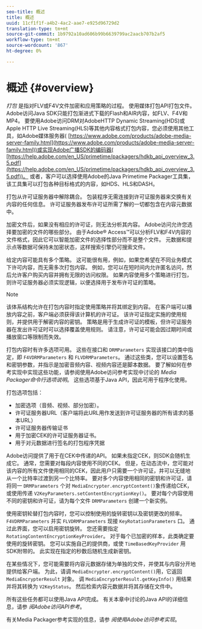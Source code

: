 ```yaml
---
seo-title: 概述
title: 概述
uuid: 11cf1f1f-a4b2-4ac2-aae7-e925d96729d2
translation-type: tm+mt
source-git-commit: 1b9792a10ad606b99b6639799ac2aacb707b2af5
workflow-type: tm+mt
source-wordcount: '867'
ht-degree: 0%

---
```



# 概述 {#overview}

*打包* 是指对FLV或F4V文件加密和应用策略的过程。 使用媒体打包API打包文件。 Adobe访问Java SDK只能打包渐进式下载的Flash和AIR内容，如FLV、F4V和MP4。 要使用Adobe访问DRM对AdobeHTTP Dynamic Streaming(HDS)或Apple HTTP Live Streaming(HLS)等其他内容格式打包内容，您必须使用其他工具，如Adobe媒体服务器( [https://www.adobe.com/products/adobe-media-server-family.html](https://www.adobe.com/products/adobe-media-server-family.html))或实现Adobe广播SDK的编码器( [https://help.adobe.com/en_US/primetime/packagers/hdkb_api_overview_3.5.pdf](https://help.adobe.com/en_US/primetime/packagers/hdkb_api_overview_3.5.pdf))。 或者，客户可以选择使用Adobe的Java Primetime Packager工具集，该工具集可以打包各种目标格式的内容，如HDS、HLS和DASH。

打包从许可证服务器中解除耦合。 包装程序无需连接到许可证服务器来交换有关内容的任何信息。 许可证服务器发布许可证所需了解的一切都包含在内容元数据中。

加密文件后，如果没有相应的许可证，则无法分析其内容。 Adobe访问允许您选择要加密的文件的哪些部分。 由于Adobe® Access™可以分析FLV和F4V内容的文件格式，因此它可以智能加密文件的选择性部分而不是整个文件。 元数据和提示点等数据可保持未加密状态，这样搜索引擎仍可搜索文件。

给定内容可能具有多个策略。 这可能很有用，例如，如果您希望在不同业务模式下许可内容，而无需多次打包内容。 例如，您可以在短时间内允许匿名访问，然后允许客户购买内容并拥有无限的访问权限。 如果内容使用多个策略进行打包，则许可证服务器必须实现逻辑，以便选择用于发布许可证的策略。

>[!NOTE]
>
>该体系结构允许在打包内容时指定使用策略并将其绑定到内容。 在客户端可以播放内容之前，客户端必须获得该计算机的许可证。 该许可证指定实施的使用规则，并提供用于解密内容的密钥。 策略是用于生成许可证的模板，但许可证服务器在发出许可证时可以选择覆盖使用规则。 请注意，许可证可能会因过期时间或播放窗口等限制而失效。

打包内容时有许多选项可用。 这些在接口和 `DRMParameters` 实现该接口的类中指定，即 `F4VDRMParameters` 和 `FLVDRMParameters`。 通过这些类，您可以设置签名和密钥参数，并指示是加密音频内容、视频内容还是脚本数据。 要了解如何在参考实现中实现这些功能，请参阅使用Adobe访问参考实现中讨论的 *Media Packager命令行选项说明*。 这些选项基于Java API，因此可用于程序化使用。

打包选项包括：

* 加密选项（音频、视频、部分加密）。
* 许可证服务器URL（客户端将此URL用作发送到许可证服务器的所有请求的基本URL）
* 许可证服务器传输证书
* 用于加密CEK的许可证服务器证书。
* 用于对元数据进行签名的打包程序凭据

Adobe访问提供了用于在CEK中传递的API。 如果未指定CEK，则SDK会随机生成它。 通常，您需要对每段内容使用不同的CEK。 但是，在动态流中，您可能对该内容的所有文件使用相同的CEK，因此用户只需要一个许可证，并可以无缝地从一个比特率过渡到另一个比特率。 要对多个内容使用相同的密钥和许可证，请将同一 `DRMParameters` 个对 `MediaEncrypter.encryptContent()`象传递给CEK，或使用传递 `V2KeyParameters.setContentEncryptionKey()`。 要对每个内容使用不同的密钥和许可证，请为每个文件 `DRMParameters` 创建一个新实例。

使用密钥轮替打包内容时，您可以控制使用的旋转密钥以及密钥更改的频率。 `F4VDRMParameters` 并实 `FLVDRMParameters` 现接 `KeyRotationParameters` 口。 通过此界面，您可以启用密钥旋转。 您还需要指定 `RotatingContentEncryptionKeyProvider`。 对于每个已加密的样本，此类确定要使用的旋转密钥。 您可以实施自己的提供商，或使 `TimeBasedKeyProvider` 用SDK附带的。 此实现在指定的秒数后随机生成新密钥。

在某些情况下，您可能需要将内容元数据存储为单独的文件，并使其与内容分开地提供给客户端。 为此，请调 `MediaEncrypter.encryptContent()`用，它返回 `MediaEncrypterResult` 对象。 调 `MediaEncrypterResult.getKeyInfo()` 用结果并将其转换为 `V2KeyStatus`。 然后检索内容元数据并将其存储在文件中。

所有这些任务都可以使用Java API完成。 有关本章中讨论的Java API的详细信息，请参 *阅Adobe访问API参考*。

有关Media Packager参考实现的信息，请参 *阅使用Adobe访问参考实现*。
